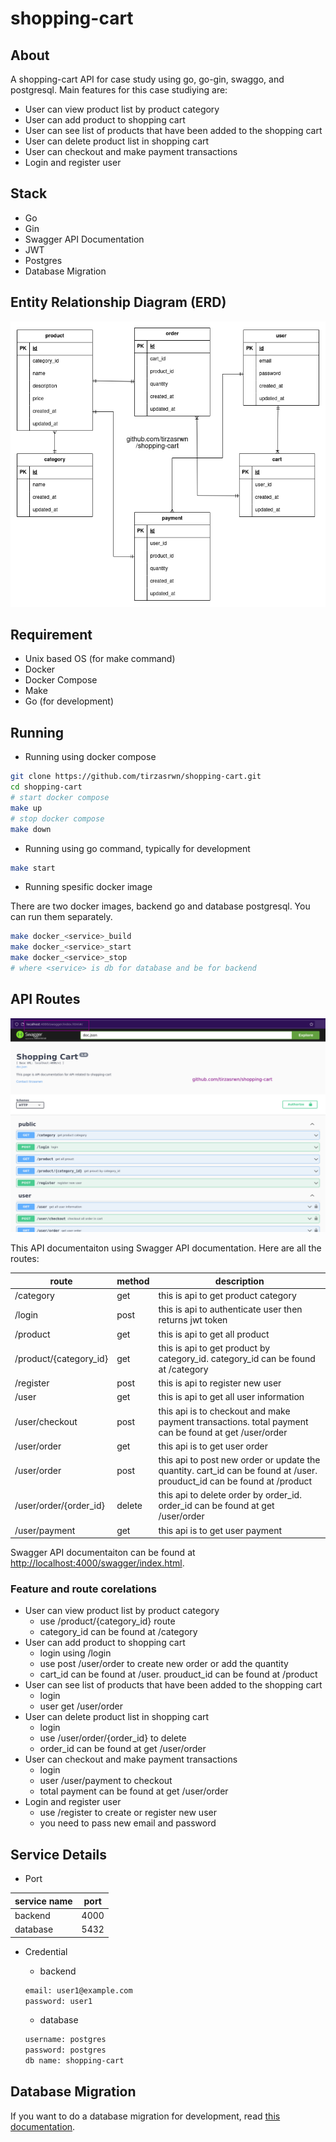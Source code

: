 # shopping-cart

## About

A shopping-cart API for case study using go, go-gin, swaggo, and postgresql. Main features for this case studiying are:

- User can view product list by product category
- User can add product to shopping cart
- User can see list of products that have been added to the shopping cart
- User can delete product list in shopping cart
- User can checkout and make payment transactions
- Login and register user

## Stack

- Go
- Gin
- Swagger API Documentation
- JWT
- Postgres
- Database Migration

## Entity Relationship Diagram (ERD)

![shopping-cart-erd](./docs/erd.png)

## Requirement

- Unix based OS (for make command)
- Docker
- Docker Compose
- Make
- Go (for development)

## Running

- Running using docker compose

```sh
git clone https://github.com/tirzasrwn/shopping-cart.git
cd shopping-cart
# start docker compose
make up
# stop docker compose
make down
```

- Running using go command, typically for development

```sh
make start
```

- Running spesific docker image

There are two docker images, backend go and database postgresql.
You can run them separately.

```sh
make docker_<service>_build
make docker_<service>_start
make docker_<service>_stop
# where <service> is db for database and be for backend
```

## API Routes

![swagger](./docs/swagger.png)

This API documentaiton using Swagger API documentation. Here are all the routes:

| route                  | method | description                                                                                                            |
| ---------------------- | ------ | ---------------------------------------------------------------------------------------------------------------------- |
| /category              | get    | this is api to get product category                                                                                    |
| /login                 | post   | this is api to authenticate user then returns jwt token                                                                |
| /product               | get    | this is api to get all product                                                                                         |
| /product/{category_id} | get    | this is api to get product by category_id. category_id can be found at /category                                       |
| /register              | post   | this is api to register new user                                                                                       |
| /user                  | get    | this is api to get all user information                                                                                |
| /user/checkout         | post   | this api is to checkout and make payment transactions. total payment can be found at get /user/order                   |
| /user/order            | get    | this api is to get user order                                                                                          |
| /user/order            | post   | this api to post new order or update the quantity. cart_id can be found at /user. prouduct_id can be found at /product |
| /user/order/{order_id} | delete | this api to delete order by order_id. order_id can be found at get /user/order                                         |
| /user/payment          | get    | this api is to get user payment                                                                                        |

Swagger API documentaiton can be found at [http://localhost:4000/swagger/index.html](http://localhost:4000/swagger/index.html).

### Feature and route corelations

- User can view product list by product category
  - use /product/{category_id} route
  - category_id can be found at /category
- User can add product to shopping cart
  - login using /login
  - use post /user/order to create new order or add the quantity
  - cart_id can be found at /user. prouduct_id can be found at /product
- User can see list of products that have been added to the shopping cart
  - login
  - user get /user/order
- User can delete product list in shopping cart
  - login
  - use /user/order/{order_id} to delete
  - order_id can be found at get /user/order
- User can checkout and make payment transactions
  - login
  - user /user/payment to checkout
  - total payment can be found at get /user/order
- Login and register user
  - use /register to create or register new user
  - you need to pass new email and password

## Service Details

- Port

| service name | port |
| ------------ | ---- |
| backend      | 4000 |
| database     | 5432 |

- Credential

  - backend

  ```sh
  email: user1@example.com
  password: user1
  ```

  - database

  ```sh
  username: postgres
  password: postgres
  db name: shopping-cart
  ```

## Database Migration

If you want to do a database migration for development, read [this documentation](./internal/migration/readme.md).

